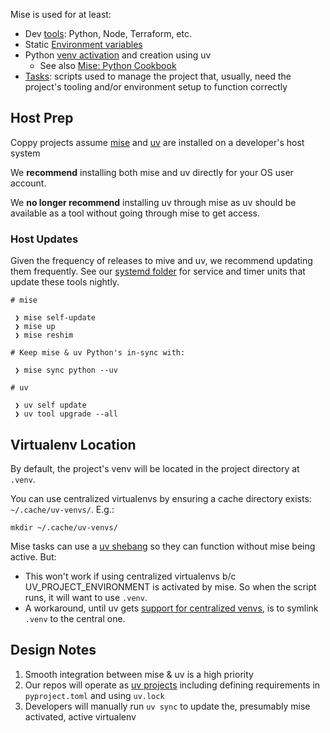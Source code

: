 Mise is used for at least:

- Dev [tools]: Python, Node, Terraform, etc.
- Static [Environment variables](https://mise.jdx.dev/environments/)
- Python [venv activation] and creation using uv
  - See also [Mise: Python Cookbook]
- [Tasks]: scripts used to manage the project that, usually, need the project's tooling and/or environment setup to function correctly


[uv]: https://docs.astral.sh/uv/
[mise]: https://mise.jdx.dev/
[tools]: https://mise.jdx.dev/dev-tools/
[tasks]: https://mise.jdx.dev/tasks/
[venv activation]: (https://mise.jdx.dev/lang/python.html#automatic-virtualenv-activation)
[Mise: Python Cookbook]: https://mise.jdx.dev/mise-cookbook/python.html


## Host Prep

Coppy projects assume [mise] and [uv] are installed on a developer's host system

We **recommend** installing both mise and uv directly for your OS user account.

We **no longer recommend** installing uv through mise as uv should be available as a tool without
going through mise to get access.

[mise]: https://mise.jdx.dev/installing-mise.html
[uv]: https://docs.astral.sh/uv/getting-started/installation/


### Host Updates

Given the frequency of releases to mive and uv, we recommend updating them frequently.  See our
[systemd folder](https://github.com/level12/coppy/tree/main/systemd) for service and timer units
that update these tools nightly.

```
# mise

 ❯ mise self-update
 ❯ mise up
 ❯ mise reshim

# Keep mise & uv Python's in-sync with:

 ❯ mise sync python --uv

# uv

 ❯ uv self update
 ❯ uv tool upgrade --all
```


## Virtualenv Location

By default, the project's venv will be located in the project directory at `.venv`.

You can use centralized virtualenvs by ensuring a cache directory exists: `~/.cache/uv-venvs/`.
E.g.:

```
mkdir ~/.cache/uv-venvs/
```

Mise tasks can use a [uv shebang](https://mise.jdx.dev/mise-cookbook/python.html#uv-scripts) so they
can function without mise being active.  But:

- This won't work if using centralized virtualenvs b/c UV_PROJECT_ENVIRONMENT is activated by
  mise.  So when the script runs, it will want to use `.venv`.
- A workaround, until uv gets [support for centralized
  venvs](https://github.com/astral-sh/uv/issues/1495#issuecomment-3073898354), is to symlink
  `.venv` to the central one.


## Design Notes

1. Smooth integration between mise & uv is a high priority
1. Our repos will operate as [uv projects](https://docs.astral.sh/uv/concepts/projects/) including
   defining requirements in `pyproject.toml` and using `uv.lock`
1. Developers will manually run `uv sync` to update the, presumably mise activated, active
   virtualenv
